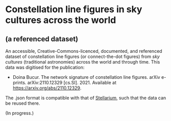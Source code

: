 # Constellation line figures in sky cultures across the world
## (a referenced dataset)


An accessible, Creative-Commons-licenced, documented, and referenced dataset of constellation line figures (or connect-the-dot figures) from _sky cultures_ (traditional astronomies) across the world and through time. This data was digitised for the publication:

- Doina Bucur. The network signature of constellation line figures. arXiv e-prints. arXiv:2110.12329 [cs.SI]. 2021. Available at <https://arxiv.org/abs/2110.12329>.

The .json format is compatible with that of [Stellarium](https://github.com/Stellarium/stellarium-skycultures), such that the data can be reused there.

(In progress.)